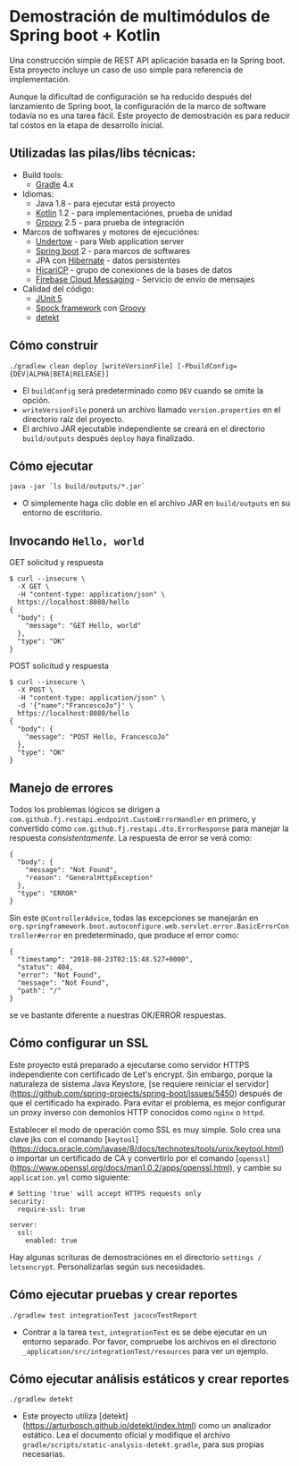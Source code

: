 # Demostración de multimódulos de Spring boot + Kotlin
Una construcción simple de REST API aplicación basada en la Spring boot. Esta proyecto incluye
un caso de uso simple para referencia de implementación.

Aunque la dificultad de configuración se ha reducido después del lanzamiento de Spring boot,
la configuración de la marco de software todavía no es una tarea fácil. Este proyecto
de demostración es para reducir tal costos en la etapa de desarrollo inicial.

## Utilizadas las pilas/libs técnicas:
  - Build tools:
    * [Gradle](https://gradle.org/) 4.x
  - Idiomas:
    * Java 1.8 - para ejecutar está proyecto
    * [Kotlin](https://kotlinlang.org/) 1.2 - para implementaciónes, prueba de unidad
    * [Groovy](http://groovy-lang.org/) 2.5 - para prueba de integración
  - Marcos de softwares y motores de ejecuciónes:
    * [Undertow](http://undertow.io/) - para Web application server
    * [Spring boot](http://spring.io/projects/spring-boot) 2 - para marcos de softwares
    * JPA con [Hibernate](http://hibernate.org/) - datos persistentes
    * [HicariCP](https://github.com/brettwooldridge/HikariCP) - grupo de conexiones de la bases de datos
    * [Firebase Cloud Messaging](https://firebase.google.com/docs/cloud-messaging/) - Servicio de envío de mensajes
  - Calidad del código:
    * [JUnit 5](https://junit.org/junit5/docs/current/user-guide/)
    * [Spock framework](http://spockframework.org/) con [Groovy](http://groovy-lang.org/)
    * [detekt](https://arturbosch.github.io/detekt/index.html)

## Cómo construir
```
./gradlew clean deploy [writeVersionFile] [-PbuildConfig={DEV|ALPHA|BETA|RELEASE}]
```
- El `buildConfig` será predeterminado como `DEV` cuando se omite la opción.
- `writeVersionFile` ponerá un archivo llamado `version.properties` en el directorio raíz del proyecto.
- El archivo JAR ejecutable independiente se creará en el directorio `build/outputs` después
  `deploy` haya finalizado.

## Cómo ejecutar
```
java -jar `ls build/outputs/*.jar`
```
- O simplemente haga clic doble en el archivo JAR en `build/outputs` en su entorno de escritorio.

## Invocando `Hello, world`
GET solicitud y respuesta
```
$ curl --insecure \
  -X GET \
  -H "content-type: application/json" \
  https://localhost:8080/hello
{
  "body": {
    "message": "GET Hello, world"
  },
  "type": "OK"
}
```

POST solicitud y respuesta
```
$ curl --insecure \
  -X POST \
  -H "content-type: application/json" \
  -d '{"name":"FrancescoJo"}' \
  https://localhost:8080/hello
{
  "body": {
    "message": "POST Hello, FrancescoJo"
  },
  "type": "OK"
}
```

## Manejo de errores
Todos los problemas lógicos se dirigen a `com.github.fj.restapi.endpoint.CustomErrorHandler` en primero,
y convertido como `com.github.fj.restapi.dto.ErrorResponse` para manejar la respuesta *consistentamente*.
La respuesta de error se verá como:

```
{
  "body": {
    "message": "Not Found",
    "reason": "GeneralHttpException"
  },
  "type": "ERROR"
}
```

Sin este `@ControllerAdvice`, todas las excepciones se manejarán en
`org.springframework.boot.autoconfigure.web.servlet.error.BasicErrorController#error` en predeterminado,
que produce el error como:

```
{
  "timestamp": "2018-08-23T02:15:48.527+0000",
  "status": 404,
  "error": "Not Found",
  "message": "Not Found",
  "path": "/"
}
```

se ve bastante diferente a nuestras OK/ERROR respuestas.

## Cómo configurar un SSL
Este proyecto está preparado a ejecutarse como servidor HTTPS independiente con certificado
de Let's encrypt. Sin embargo, porque la naturaleza de sistema Java Keystore,
[se requiere reiniciar el servidor] (https://github.com/spring-projects/spring-boot/issues/5450)
después de que el certificado ha expirado. Para evitar el problema, es mejor
configurar un proxy inverso con demonios HTTP conocidos como `nginx` o `httpd`.

Establecer el modo de operación como SSL es muy simple. Solo crea una clave jks con el comando
[`keytool`] (https://docs.oracle.com/javase/8/docs/technotes/tools/unix/keytool.html) o importar
un certificado de CA y convertirlo por el comando [`openssl`] (https://www.openssl.org/docs/man1.0.2/apps/openssl.html),
y cambie su `application.yml` como siguiente:

```
# Setting 'true' will accept HTTPS requests only
security:
  require-ssl: true

server:
  ssl:
    enabled: true
```

Hay algunas scrituras de demostraciónes en el directorio `settings / letsencrypt`. Personalizarlas según sus necesidades.

## Cómo ejecutar pruebas y crear reportes
```
./gradlew test integrationTest jacocoTestReport
```
- Contrar a la tarea `test`, `integrationTest` es se debe ejecutar en un entorno separado.
  Por favor, compruebe los archivos en el directorio `_application/src/integrationTest/resources` para ver un ejemplo.

## Cómo ejecutar análisis estáticos y crear reportes
```
./gradlew detekt
```
- Este proyecto utiliza [detekt] (https://arturbosch.github.io/detekt/index.html) como un analizador estático.
  Lea el documento oficial y modifique el archivo `gradle/scripts/static-analysis-detekt.gradle`, para sus propias necesarias.
